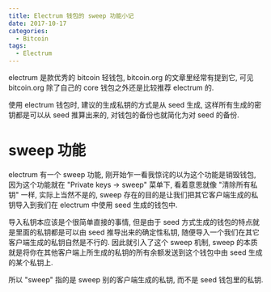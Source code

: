 ```yaml
---
title: Electrum 钱包的 sweep 功能小记
date: 2017-10-17
categories:
  - Bitcoin
tags:
  - Electrum
---
```


electrum 是款优秀的 bitcoin 轻钱包, bitcoin.org 的文章里经常有提到它, 可见 bitcoin.org 除了自己的 core 钱包之外还是比较推荐 electrum 的.

使用 electrum 钱包时, 建议的生成私钥的方式是从 seed 生成, 这样所有生成的密钥都是可以从 seed 推算出来的, 对钱包的备份也就简化为对 seed 的备份.

# sweep 功能

electrum 有一个 sweep 功能, 刚开始乍一看我惊诧的以为这个功能是销毁钱包, 因为这个功能就在 "Private keys -> sweep" 菜单下, 看着意思就像 "清除所有私钥" 一样, 实际上当然不是的, sweep 存在的目的是让我们把其它客户端生成的私钥导入到我们在 electrum 中使用 seed 生成的钱包中.

导入私钥本应该是个很简单直接的事情, 但是由于 seed 方式生成的钱包的特点就是里面的私钥都是可以由 seed 推导出来的确定性私钥, 随便导入一个我们在其它客户端生成的私钥自然是不行的. 因此就引入了这个 sweep 机制, sweep 的本质就是将你在其他客户端上所生成的私钥的所有余额发送到这个钱包中由 seed 生成的某个私钥上.

所以 "sweep" 指的是 sweep 别的客户端生成的私钥, 而不是 seed 钱包里的私钥.
